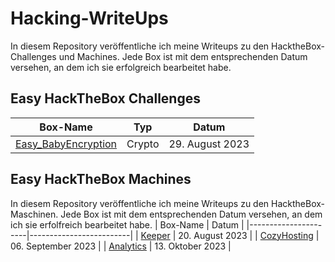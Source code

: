 # Hacking-WriteUps

In diesem Repository veröffentliche ich meine Writeups zu den HacktheBox-Challenges und Machines. Jede Box ist mit dem entsprechenden Datum versehen, an dem ich sie erfolgreich bearbeitet habe.

## Easy HackTheBox Challenges


| Box-Name             | Typ    | Datum |
|----------------------|-------------------------|----------------------|
| [Easy_BabyEncryption](https://github.com/Safen-A/Hacking-WriteUps/blob/main/HackTheBox%20Challenges/Crypto/Easy_BabyEncryption.md)     |  Crypto     | 29. August 2023    |





## Easy HackTheBox Machines

In diesem Repository veröffentliche ich meine Writeups zu den HacktheBox-Maschinen. Jede Box ist mit dem entsprechenden Datum versehen, an dem ich sie erfolfreich bearbeitet habe.
| Box-Name             | Datum      |
|----------------------|-------------------------|
| [Keeper](https://github.com/Safen-A/Hacking-WriteUps/blob/main/HackTheBox%20Machines/Easy/Keeper.md)           | 20. August 2023    |
| [CozyHosting](https://github.com/Safen-A/Hacking-WriteUps/blob/main/HackTheBox%20Machines/Easy/CozyHosting.md) | 06. September 2023 |
| [Analytics](https://github.com/Safen-A/Hacking-WriteUps/blob/main/HackTheBox%20Machines/Easy/Analytics.md)     | 13. Oktober 2023   |
